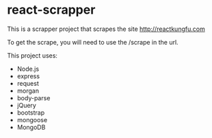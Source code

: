 # react-scrapper

This is a scrapper project that scrapes the site http://reactkungfu.com

To get the scrape, you will need to use the /scrape in the url.

This project uses:

<ul>
    <li>Node.js</li>
    <li>express</li>
    <li>request</li>
    <li>morgan</li>
    <li>body-parse</li>
    <li>jQuery</li>
    <li>bootstrap</li>
    <li>mongoose</li>
    <li>MongoDB</li>
</ul>